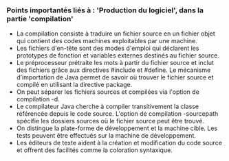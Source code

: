 ### Points importantés liés à : 'Production du logiciel', dans la partie 'compilation'

- La compilation consiste à traduire un fichier source en un fichier objet qui contient des codes machines exploitables par une machine.
- Les fichiers d'en-tête sont des modes d'emploi qui déclarent les prototypes de fonction et variables externes destinés au fichier source. 
- Le préprocesseur prétraite les mots à partir du fichier source et inclut des fichiers grâce aux directives #include et #define.
 Le mécanisme d’importation de Java permet de savoir où trouver le fichier source et compilé en utilisant la directive package.
- On peut séparer les fichiers sources et compilées via l'option de compilation -d.
- Le compilateur Java cherche à compiler transitivement la classe référencée depuis le code source.
 L'option de compilation -sourcepath spécifie les dossiers sources où le fichier source peut être trouvé.
- On distingue la plate-forme de développement et la machine cible. Les tests peuvent être effectués sur la machine de développement.
- Les éditeurs de texte aident à la création et modification du code source et offrent des facilités comme la coloration syntaxique.
